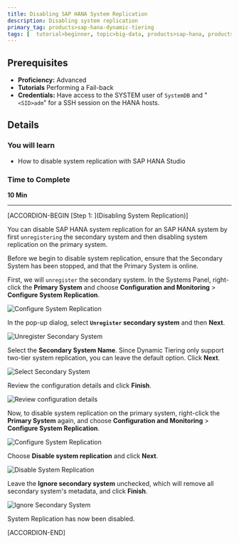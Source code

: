 ```yaml
---
title: Disabling SAP HANA System Replication
description: Disabling system replication
primary_tag: products>sap-hana-dynamic-tiering
tags: [  tutorial>beginner, topic>big-data, products>sap-hana, products>sap-hana-dynamic-tiering, products>sap-hana-studio ]
---
```


## Prerequisites
 - **Proficiency:** Advanced
 - **Tutorials** Performing a Fail-back
 - **Credentials:** Have access to the SYSTEM user of  `SystemDB` and "`<SID>adm`" for a SSH session on the HANA hosts.

## Details
### You will learn
- How to disable system replication with SAP HANA Studio

### Time to Complete
**10 Min**

---

[ACCORDION-BEGIN [Step 1: ](Disabling System Replication)]

You can disable SAP HANA system replication for an SAP HANA system by first `unregistering` the secondary system and then disabling system replication on the primary system.

Before we begin to disable system replication, ensure that the Secondary System has been stopped, and that the Primary System is online.

First, we will `unregister` the secondary system.
In the Systems Panel, right-click the **Primary System** and choose **Configuration and Monitoring** > **Configure System Replication**.

![Configure System Replication](configure-system-replication.png)

In the pop-up dialog, select **`Unregister` secondary system** and then **Next**.

![Unregister Secondary System](unregister-secondary-system.png)

Select the **Secondary System Name**. Since Dynamic Tiering only support two-tier system replication, you can leave the default option. Click **Next**.

![Select Secondary System](select-secondary-system.png)

Review the configuration details and click **Finish**.

![Review configuration details](review-configuration-details.png)


Now, to disable system replication on the primary system, right-click the **Primary System** again, and choose **Configuration and Monitoring** > **Configure System Replication**.

![Configure System Replication](configure-system-replication.png)

Choose **Disable system replication** and click **Next**.

![Disable System Replication](disable-sys-repl.png)

Leave the **Ignore secondary system** unchecked, which will remove all secondary system's metadata, and click **Finish**.

![Ignore Secondary System](ignore-secondary-system.png)

System Replication has now been disabled.


[ACCORDION-END]
